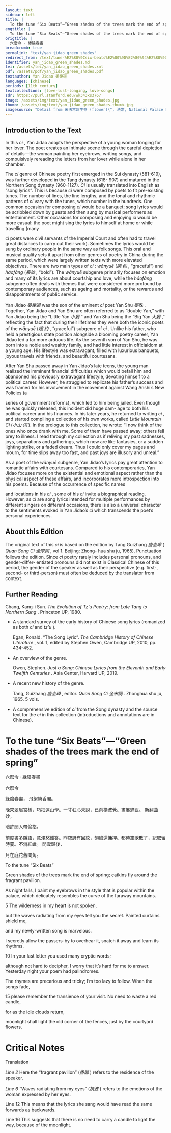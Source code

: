 ```yaml
---
layout: text
sidebar: left
title: |
  To the tune “Six Beats”—“Green shades of the trees mark the end of spring” | 六麼令 · 綠陰春盡
engtitle: |
  To the tune “Six Beats”—“Green shades of the trees mark the end of spring”
origtitle: |
  六麼令 · 綠陰春盡
breadcrumb: true
permalink: "text/yan_jidao_green_shades"
redirect_from: /text/tune-%E2%80%9Csix-beats%E2%80%9D%E2%80%94%E2%80%9Cgreen-shades-trees-mark-end-spring%E2%80%9D
identifier: yan_jidao_green_shades.md
tei: /assets/tei/yan_jidao_green_shades.xml
pdf: /assets/pdf/yan_jidao_green_shades.pdf
textauthor: Yan Jidao 晏幾道
languages: [chinese]
periods: [11th_century]
textcollections: [love-lust-longing, love-songs]
sdr: https://purl.stanford.edu/wk343xs3767
image: /assets/img/text/yan_jidao_green_shades.jpg
thumb: /assets/img/text/yan_jidao_green_shades-thumb.jpg
imagesource: "Detail from 宋法常寫生卷 (flower)\", 法常, National Palace Museum, Accession Number: K2A000989N000000000PAG [Public Domain]"
---
```

<h2>Introduction to the Text</h2>
<p>In this <i> ci</i> , Yan Jidao adopts the perspective of a young woman longing for her lover. The poet creates an intimate scene through the careful depiction of details―the woman painting her eyebrows, writing songs, and compulsively rereading the letters from her lover while alone in her chamber.</p>

<p>The <i> ci </i> genre of Chinese poetry first emerged in the Sui dynasty (581-619), was further developed in the Tang dynasty (618- 907) and matured in the Northern Song dynasty (960-1127). <i> Ci </i> is usually translated into English as “song lyrics”. This is because <i> ci </i> were composed by poets to fit pre-existing tunes. The number of lines, the line lengths, and the tonal and rhythmic patterns of <i> ci </i> vary with the tunes, which number in the hundreds. One common occasion for composing <i> ci </i> would be a banquet: song lyrics would be scribbled down by guests and then sung by musical performers as entertainment. Other occasions for composing and enjoying <i> ci </i> would be more casual: the poet might sing the lyrics to himself at home or while travelling (many</p>
<p><i> ci </i> poets were civil servants of the Imperial Court and often had to travel great distances to carry out their work). Sometimes the lyrics would be sung by ordinary people in the same way as folk songs. This oral and musical quality sets it apart from other genres of poetry in China during the same period, which were largely written texts with more elevated objectives. There are two main types of <i> ci</i> : <i> wǎnyuē </i> (<em>婉 约</em> , “graceful”) and <i> háofàng </i> (<em>豪放</em> , “bold”). The <i> wǎnyuē </i> subgenre primarily focuses on emotion and many of its lyrics are about courtship and love, while the <i> háofàng </i> subgenre often deals with themes that were considered more profound by contemporary audiences, such as ageing and mortality, or the rewards and disappointments of public service.</p>

<p>Yan Jidao <em>晏幾道</em> was the son of the eminent <i> ci </i> poet Yan Shu <em>晏殊</em> . Together, Yan Jidao and Yan Shu are often referred to as “double Yan,” with Yan Jidao being the “Little Yan <em>小晏</em> ” and Yan Shu being the “Big Yan <em>大晏</em> ,” reflecting the fact that during their lifetimes they were both the iconic poets of the <i> wǎnyuē </i> (<em>婉 约</em> , “graceful”) subgenre of <i> ci</i> . Unlike his father, who held a prestigious state position alongside a blooming poetry career, Yan Jidao led a far more arduous life. As the seventh son of Yan Shu, he was born into a noble and wealthy family, and had little interest in officialdom at a young age. His lifestyle was extravagant, filled with luxurious banquets, joyous travels with friends, and beautiful courtesans.</p>

<p>After Yan Shu passed away in Yan Jidao’s late teens, the young man realized the imminent financial difficulties which would befall him and abandoned his previously extravagant lifestyle, devoting himself to a political career. However, he struggled to replicate his father’s success and was framed for his involvement in the movement against Wang Anshi’s New Policies (a</p>
<p>series of government reforms), which led to him being jailed. Even though he was quickly released, this incident did huge dam- age to both his political career and his finances. In his later years, he returned to writing <i> ci</i> , and started compiling a collection of his own works, called <i> Little Mountain Ci </i> (<em>小山 词</em> ). In the prologue to this collection, he wrote: “I now think of the ones who once drank with me. Some of them have passed away; others fell prey to illness. I read through my collection as if reliving my past sadnesses, joys, separations and gatherings, which now are like fantasies, or a sudden lighting strike, or a faded dream. Thus I could only cover my pages and mourn, for time slips away too fast, and past joys are illusory and unreal.”</p>

<p>As a poet of the <i> wǎnyuē </i> subgenre, Yan Jidao’s lyrics pay great attention to romantic affairs with courtesans. Compared to his contemporaries, Yan Jidao focuses more on the existential and emotional aspect rather than the physical aspect of these affairs, and incorporates more introspection into his poems. Because of the occurrence of specific names</p>
<p>and locations in his <i> ci</i> , some of his <i> ci </i> invite a biographical reading. However, as <i> ci </i> are song lyrics intended for multiple performances by different singers on different occasions, there is also a universal character to the sentiments evoked in Yan Jidao’s <i> ci </i> which transcends the poet’s personal experiences.</p>

<h2>About this Edition</h2>
<p>The original text of this <i> ci </i> is based on the edition by Tang Guizhang <em>唐圭璋</em> (<i> Quan Song Ci </i> <em>全宋詞</em> , vol 1. Beijing: Zhong- hua shu ju, 1965). Punctuation follows the edition. Since <i> ci </i> poetry rarely includes personal pronouns, and gender-differ- entiated pronouns did not exist in Classical Chinese of this period, the gender of the speaker as well as their perspective (e.g. first-, second- or third-person) must often be deduced by the translator from context.</p>

<h2>Further Reading</h2>
<p>Chang, Kang-i Sun. <i> The Evolution of Tz’u Poetry: from Late Tang to Northern Sung</i> . Princeton UP, 1980.</p>
<ul id="l1">
<li data-list-text="•">
<p>A standard survey of the early history of Chinese song lyrics (romanized as both <em>ci</em> and <em>tz’u</em> ).</p>
<p>Egan, Ronald. “The Song Lyric”. <i> The Cambridge History of Chinese Literature</i> , vol. 1, edited by Stephen Owen, Cambridge UP, 2010, pp. 434-452.</p>
</li>
<li data-list-text="•">
<p>An overview of the genre.</p>
<p>Owen, Stephen. <i> Just a Song: Chinese Lyrics from the Eleventh and Early Twelfth Centuries</i> . Asia Center, Harvard UP, 2019.</p>
</li>
<li data-list-text="•">
<p>A recent new history of the genre.</p>
<p>Tang, Guizhang <em>唐圭璋</em> , editor. <i> Quan Song Ci </i> <em>全宋詞</em> . Zhonghua shu ju, 1965. 5 vols.</p>
</li>
<li data-list-text="•">
<p>A comprehensive edition of <em>ci</em> from the Song dynasty and the source text for the <em>ci</em> in this collection (introductions and annotations are in Chinese).</p>
</li>
</ul>
<h1>To the tune “Six Beats”—“Green shades of the trees mark the end of spring”</h1>
<p>六麼令 · 綠陰春盡</p>

<p>六麼令</p>

<p>綠陰春盡， 飛絮繞香閣。</p>
<p>晚來翠眉宮樣，巧把遠山學。一寸狂心未說，已向橫波覺。畫簾遮匝。 新翻曲妙，</p>
<p>暗許閒人帶偷掐。</p>

<p>前度書多隱語，意淺愁難答。昨夜詩有回紋，韻險還慵押。都待笙歌散了，記取留時霎。不消紅蠟。 閒雲歸後，</p>
<p>月在庭花舊闌角。</p>
<p>To the tune “Six Beats”</p>

<p>Green shades of the trees mark the end of spring; catkins fly around the fragrant pavilion.</p>
<p>As night falls, I paint my eyebrows in the style that is popular within the palace, which delicately resembles the curve of the faraway mountains.</p>
<p>5 The wilderness in my heart is not spoken,</p>
<p>but the waves radiating from my eyes tell you the secret. Painted curtains shield me,</p>
<p>and my newly-written song is marvelous.</p>
<p>I secretly allow the passers-by to overhear it, snatch it away and learn its rhythms.</p>

<p>10 In your last letter you used many cryptic words;</p>
<p>although not hard to decipher, I worry that it’s hard for me to answer. Yesterday night your poem had palindromes.</p>
<p>The rhymes are precarious and tricky; I’m too lazy to follow. When the songs fade,</p>
<p>15 please remember the transience of your visit. No need to waste a red candle,</p>
<p>for as the idle clouds return,</p>
<p>moonlight shall light the old corner of the fences, just by the courtyard flowers.</p>

<h1>Critical Notes</h1>

<p>Translation</p>
<p><i> Line 2 </i> Here the “fragrant pavilion” (<em>香閣</em> ) refers to the residence of the speaker.</p>
<p><i> Line 6 </i> “Waves radiating from my eyes” (<em>橫波</em> ) refers to the emotions of the woman expressed by her eyes.</p>
<p>Line 12 This means that the lyrics she sang would have read the same forwards as backwards.</p>
<p>Line 16 This suggests that there is no need to carry a candle to light the way, because of the moonlight.</p>
